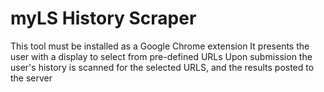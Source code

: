 # myLS History Scraper

This tool must be installed as a Google Chrome extension
It presents the user with a display to select from pre-defined URLs
Upon submission the user's history is scanned for the selected URLS, and the results posted to the server
